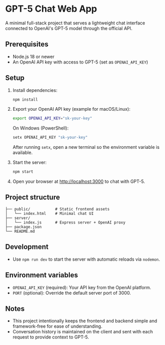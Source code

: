 # GPT-5 Chat Web App

A minimal full-stack project that serves a lightweight chat interface connected to OpenAI's GPT-5 model through the official API.

## Prerequisites

- Node.js 18 or newer
- An OpenAI API key with access to GPT-5 (set as `OPENAI_API_KEY`)

## Setup

1. Install dependencies:

   ```bash
   npm install
   ```

2. Export your OpenAI API key (example for macOS/Linux):

   ```bash
   export OPENAI_API_KEY="sk-your-key"
   ```

   On Windows (PowerShell):

   ```powershell
   setx OPENAI_API_KEY "sk-your-key"
   ```
   After running `setx`, open a new terminal so the environment variable is available.

3. Start the server:

   ```bash
   npm start
   ```

4. Open your browser at [http://localhost:3000](http://localhost:3000) to chat with GPT-5.

## Project structure

```
├── public/           # Static frontend assets
│   └── index.html    # Minimal chat UI
├── server/
│   └── index.js      # Express server + OpenAI proxy
├── package.json
└── README.md
```

## Development

- Use `npm run dev` to start the server with automatic reloads via `nodemon`.

## Environment variables

- `OPENAI_API_KEY` (required): Your API key from the OpenAI platform.
- `PORT` (optional): Override the default server port of 3000.

## Notes

- This project intentionally keeps the frontend and backend simple and framework-free for ease of understanding.
- Conversation history is maintained on the client and sent with each request to provide context to GPT-5.
